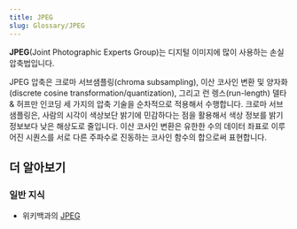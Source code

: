 ```yaml
---
title: JPEG
slug: Glossary/JPEG
---
```


**JPEG**(Joint Photographic Experts Group)는 디지털 이미지에 많이 사용하는 손실 압축법입니다.

JPEG 압축은 크로마 서브샘플링(chroma subsampling), 이산 코사인 변환 및 양자화(discrete cosine transformation/quantization), 그리고 런 렝스(run-length) 델타 & 허프만 인코딩 세 가지의 압축 기술을 순차적으로 적용해서 수행합니다. 크로마 서브샘플링은, 사람의 시각이 색상보단 밝기에 민감하다는 점을 활용해서 색상 정보를 밝기 정보보다 낮은 해상도로 줄입니다. 이산 코사인 변환은 유한한 수의 데이터 좌표로 이루어진 시퀀스를 서로 다른 주파수로 진동하는 코사인 함수의 합으로써 표현합니다.

## 더 알아보기

### 일반 지식

- 위키백과의 [JPEG](https://ko.wikipedia.org/wiki/JPEG)
